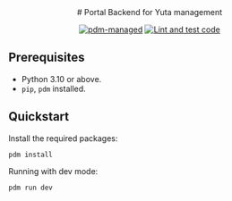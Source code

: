 <div align="center">
# Portal Backend for Yuta management

[![pdm-managed](https://img.shields.io/badge/pdm-managed-blueviolet)](https://pdm.fming.dev)
[![Lint and test code](https://github.com/locmai/portal/actions/workflows/pylint.yaml/badge.svg)](https://github.com/locmai/portal/actions/workflows/pylint.yaml)

</div>

## Prerequisites

- Python 3.10 or above.
- `pip`, `pdm` installed.

## Quickstart

Install the required packages:

```
pdm install
```

Running with dev mode:

```
pdm run dev
```
